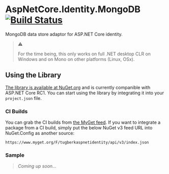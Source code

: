 # AspNetCore.Identity.MongoDB [![Build Status](https://travis-ci.org/tugberkugurlu/AspNetCore.Identity.MongoDB.svg?branch=master)](https://travis-ci.org/tugberkugurlu/AspNetCore.Identity.MongoDB)

MongoDB data store adaptor for ASP.NET Core identity.

> :warning: 
> 
> For the time being, this only works on full .NET desktop CLR on Windows and on Mono on other platforms (Linux, OSx).

## Using the Library

[The library is available at NuGet.org](https://www.nuget.org/packages/AspNetCore.Identity.MongoDB) and is currently companible with ASP.NET Core RC1. You can start using the library by integrating it into your `project.json` file.

### CI Builds

You can grab the CI builds from [the MyGet feed](https://www.myget.org/gallery/tugberkaspnetidentity). If you want to integrate a package from a CI build, simply put the below NuGet v3 feed URL into NuGet.Config as another source:

```
https://www.myget.org/F/tugberkaspnetidentity/api/v3/index.json
```

### Sample

> *Coming up soon...*
